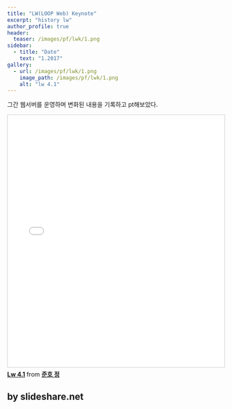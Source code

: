 ```yaml
---
title: "LW(LOOP Web) Keynote"
excerpt: "history lw"
author_profile: true
header:
  teaser: /images/pf/lwk/1.png
sidebar:
  - title: "Date"
    text: "1.2017"
gallery:
  - url: /images/pf/lwk/1.png
    image_path: /images/pf/lwk/1.png
    alt: "lw 4.1"
---
```


그간 웹서버를 운영하며 변화된 내용을 기록하고 pt해보았다.

<iframe src="//www.slideshare.net/slideshow/embed_code/key/wsiIS6biBUOocf" width="700" height="585" frameborder="0" marginwidth="0" marginheight="0" scrolling="no" style="border:1px solid #CCC; border-width:1px; margin-bottom:5px; max-width: 100%;" allowfullscreen> </iframe> <div style="margin-bottom:5px"> <strong> <a href="//www.slideshare.net/secret/wsiIS6biBUOocf" title="Lw 4.1" target="_blank">Lw 4.1</a> </strong> from <strong><a target="_blank" href="//www.slideshare.net/fkkmemi">준호 정</a></strong> </div>

## by slideshare.net
